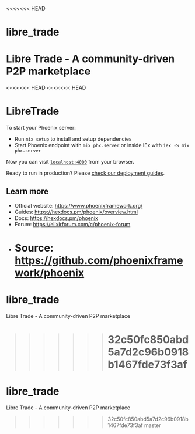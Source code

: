 <<<<<<< HEAD

# libre_trade

# Libre Trade - A community-driven P2P marketplace

<<<<<<< HEAD
<<<<<<< HEAD

# LibreTrade

To start your Phoenix server:

- Run `mix setup` to install and setup dependencies
- Start Phoenix endpoint with `mix phx.server` or inside IEx with `iex -S mix phx.server`

Now you can visit [`localhost:4000`](http://localhost:4000) from your browser.

Ready to run in production? Please [check our deployment guides](https://hexdocs.pm/phoenix/deployment.html).

## Learn more

- Official website: https://www.phoenixframework.org/
- Guides: https://hexdocs.pm/phoenix/overview.html
- Docs: https://hexdocs.pm/phoenix
- Forum: https://elixirforum.com/c/phoenix-forum
- # Source: https://github.com/phoenixframework/phoenix

# libre_trade

Libre Trade - A community-driven P2P marketplace

> > > > > > > # 32c50fc850abd5a7d2c96b0918b1467fde73f3af

# libre_trade

Libre Trade - A community-driven P2P marketplace

> > > > > > > 32c50fc850abd5a7d2c96b0918b1467fde73f3af
> > > > > > > master
